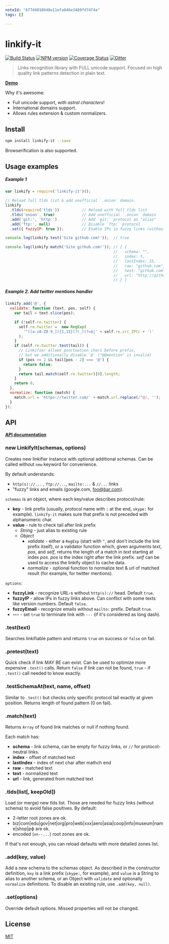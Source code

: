 ```yaml
---
noteId: "677d4010648e11efa846e3489fd74f4a"
tags: []

---
```


linkify-it
==========

[![Build Status](https://img.shields.io/travis/markdown-it/linkify-it/master.svg?style=flat)](https://travis-ci.org/markdown-it/linkify-it)
[![NPM version](https://img.shields.io/npm/v/linkify-it.svg?style=flat)](https://www.npmjs.org/package/linkify-it)
[![Coverage Status](https://img.shields.io/coveralls/markdown-it/linkify-it/master.svg?style=flat)](https://coveralls.io/r/markdown-it/linkify-it?branch=master)
[![Gitter](https://badges.gitter.im/Join%20Chat.svg)](https://gitter.im/markdown-it/linkify-it)

> Links recognition library with FULL unicode support.
> Focused on high quality link patterns detection in plain text.

__[Demo](http://markdown-it.github.io/linkify-it/)__

Why it's awesome:

- Full unicode support, _with astral characters_!
- International domains support.
- Allows rules extension & custom normalizers.


Install
-------

```bash
npm install linkify-it --save
```

Browserification is also supported.


Usage examples
--------------

##### Example 1

```js
var linkify = require('linkify-it')();

// Reload full tlds list & add unofficial `.onion` domain.
linkify
  .tlds(require('tlds'))          // Reload with full tlds list
  .tlds('onion', true)            // Add unofficial `.onion` domain
  .add('git:', 'http:')           // Add `git:` protocol as "alias"
  .add('ftp:', null)              // Disable `ftp:` protocol
  .set({ fuzzyIP: true });        // Enable IPs in fuzzy links (without schema)

console.log(linkify.test('Site github.com!'));  // true

console.log(linkify.match('Site github.com!')); // [ {
                                                //   schema: "",
                                                //   index: 5,
                                                //   lastIndex: 15,
                                                //   raw: "github.com",
                                                //   text: "github.com",
                                                //   url: "http://github.com",
                                                // } ]
```

##### Example 2. Add twitter mentions handler

```js
linkify.add('@', {
  validate: function (text, pos, self) {
    var tail = text.slice(pos);

    if (!self.re.twitter) {
      self.re.twitter =  new RegExp(
        '^([a-zA-Z0-9_]){1,15}(?!_)(?=$|' + self.re.src_ZPCc + ')'
      );
    }
    if (self.re.twitter.test(tail)) {
      // Linkifier allows punctuation chars before prefix,
      // but we additionally disable `@` ("@@mention" is invalid)
      if (pos >= 2 && tail[pos - 2] === '@') {
        return false;
      }
      return tail.match(self.re.twitter)[0].length;
    }
    return 0;
  },
  normalize: function (match) {
    match.url = 'https://twitter.com/' + match.url.replace(/^@/, '');
  }
});
```


API
---

__[API documentation](http://markdown-it.github.io/linkify-it/doc)__

### new LinkifyIt(schemas, options)

Creates new linkifier instance with optional additional schemas.
Can be called without `new` keyword for convenience.

By default understands:

- `http(s)://...` , `ftp://...`, `mailto:...` & `//...` links
- "fuzzy" links and emails (google.com, foo@bar.com).

`schemas` is an object, where each key/value describes protocol/rule:

- __key__ - link prefix (usually, protocol name with `:` at the end, `skype:`
  for example). `linkify-it` makes sure that prefix is not preceded with
  alphanumeric char.
- __value__ - rule to check tail after link prefix
  - _String_ - just alias to existing rule
  - _Object_
    - _validate_ - either a `RegExp` (start with `^`, and don't include the
      link prefix itself), or a validator function which, given arguments
      _text_, _pos_, and _self_, returns the length of a match in _text_
      starting at index _pos_.  _pos_ is the index right after the link prefix.
      _self_ can be used to access the linkify object to cache data.
    - _normalize_ - optional function to normalize text & url of matched result
      (for example, for twitter mentions).

`options`:

- __fuzzyLink__ - recognize URL-s without `http(s)://` head. Default `true`.
- __fuzzyIP__ - allow IPs in fuzzy links above. Can conflict with some texts
  like version numbers. Default `false`.
- __fuzzyEmail__ - recognize emails without `mailto:` prefix. Default `true`.
- __---__ - set `true` to terminate link with `---` (if it's considered as long dash).


### .test(text)

Searches linkifiable pattern and returns `true` on success or `false` on fail.


### .pretest(text)

Quick check if link MAY BE can exist. Can be used to optimize more expensive
`.test()` calls. Return `false` if link can not be found, `true` - if `.test()`
call needed to know exactly.


### .testSchemaAt(text, name, offset)

Similar to `.test()` but checks only specific protocol tail exactly at given
position. Returns length of found pattern (0 on fail).


### .match(text)

Returns `Array` of found link matches or null if nothing found.

Each match has:

- __schema__ - link schema, can be empty for fuzzy links, or `//` for
  protocol-neutral  links.
- __index__ - offset of matched text
- __lastIndex__ - index of next char after mathch end
- __raw__ - matched text
- __text__ - normalized text
- __url__ - link, generated from matched text


### .tlds(list[, keepOld])

Load (or merge) new tlds list. Those are needed for fuzzy links (without schema)
to avoid false positives. By default:

- 2-letter root zones are ok.
- biz|com|edu|gov|net|org|pro|web|xxx|aero|asia|coop|info|museum|name|shop|рф are ok.
- encoded (`xn--...`) root zones are ok.

If that's not enough, you can reload defaults with more detailed zones list.

### .add(key, value)

Add a new schema to the schemas object.  As described in the constructor
definition, `key` is a link prefix (`skype:`, for example), and `value`
is a String to alias to another schema, or an Object with `validate` and
optionally `normalize` definitions.  To disable an existing rule, use
`.add(key, null)`.


### .set(options)

Override default options. Missed properties will not be changed.


## License

[MIT](https://github.com/markdown-it/linkify-it/blob/master/LICENSE)
